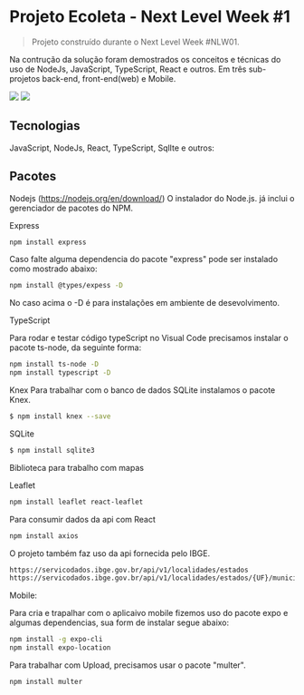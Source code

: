 # Projeto Ecoleta - Next Level Week #1

> Projeto construído durante o Next Level Week #NLW01. 

  Na contrução da solução foram demostrados os conceitos e técnicas do uso de NodeJs, JavaScript, TypeScript, React e outros. 
  Em três sub-projetos back-end, front-end(web) e Mobile. 

![](https://user-images.githubusercontent.com/11083462/83936987-317aee00-a79f-11ea-98e2-dd8f1f0ba7db.PNG)
![](https://user-images.githubusercontent.com/11083462/83936992-43f52780-a79f-11ea-9b1a-f94842ea970c.PNG)

## Tecnologias

JavaScript, NodeJs, React, TypeScript, SqlIte e outros:

## Pacotes 

Nodejs (https://nodejs.org/en/download/)
O instalador do Node.js. já inclui o gerenciador de pacotes do NPM.

Express

```sh
npm install express
```
Caso falte alguma dependencia do pacote "express" pode ser instalado como mostrado abaixo:
```sh
npm install @types/expess -D
```
No caso acima o -D é para instalações em ambiente de desevolvimento.

TypeScript

Para rodar e testar código typeScript no Visual Code precisamos instalar o pacote ts-node, da seguinte forma:
```sh
npm install ts-node -D
npm install typescript -D
```
Knex
Para trabalhar com o banco de dados SQLite instalamos o pacote Knex.
```sh
$ npm install knex --save
```
SQLite 
```sh
$ npm install sqlite3
```

Biblioteca para trabalho com mapas

Leaflet
```sh
npm install leaflet react-leaflet
```
Para consumir dados da api com React
```sh
npm install axios
```

O projeto também faz uso da api fornecida pelo IBGE.

```sh
https://servicodados.ibge.gov.br/api/v1/localidades/estados
https://servicodados.ibge.gov.br/api/v1/localidades/estados/{UF}/municipios
```

Mobile:

Para cria e trapalhar com o aplicaivo mobile fizemos uso do pacote expo e algumas dependencias, sua form de instalar segue abaixo:

```sh
npm install -g expo-cli
npm install expo-location
```

Para trabalhar com Upload, precisamos usar o pacote "multer".
```sh
npm install multer
```






